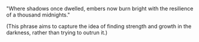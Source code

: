 "Where shadows once dwelled, embers now burn bright with the resilience of a thousand midnights."

(This phrase aims to capture the idea of finding strength and growth in the darkness, rather than trying to outrun it.)

